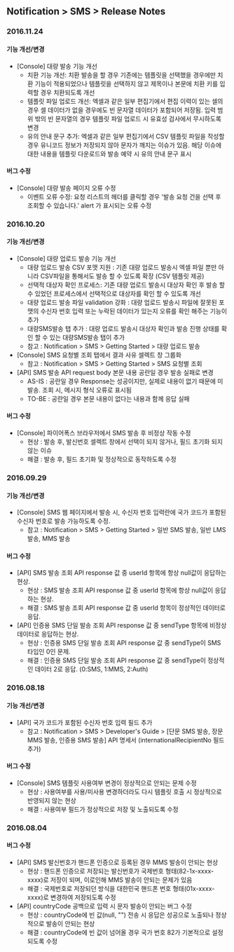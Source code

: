 ## Notification > SMS > Release Notes

### 2016.11.24
#### 기능 개선/변경
* [Console] 대량 발송 기능 개선 
    * 치환 기능 개선: 치환 발송을 할 경우 기존에는 템플릿을 선택했을 경우에만 치환 기능이 적용되었으나 템플릿을 선택하지 않고 제목이나 본문에 치환 키를 입력할 경우 치환되도록 개선 
    * 템플릿 파일 업로드 개선: 엑셀과 같은 일부 편집기에서 편집 이력이 있는 셀의 경우 셀 데이터가 없을 경우에도 빈 문자열 데이터가 포함되어 저장됨. 입력 범위 밖의 빈 문자열의 경우 템플릿 파일 업로드 시 유효성 검사에서 무시하도록 변경
    * 유의 안내 문구 추가: 엑셀과 같은 일부 편집기에서 CSV 템플릿 파일을 작성할 경우 유니코드 정보가 저장되지 않아 문자가 깨지는 이슈가 있음. 해당 이슈에 대한 내용을 템플릿 다운로드와 발송 예약 시 유의 안내 문구 표시

#### 버그 수정
* [Console] 대량 발송 페이지 오류 수정 
    * 이벤트 오류 수정: 요청 리스트의 헤더를 클릭할 경우 '발송 요청 건을 선택 후 조회할 수 있습니다.' alert 가 표시되는 오류 수정 

### 2016.10.20
#### 기능 개선/변경
* [Console] 대량 업로드 발송 기능 개선
    * 대량 업로드 발송 CSV 포맷 지원 : 기존 대량 업로드 발송시 엑셀 파일 뿐만 아니라 CSV파일을 통해서도 발송 할 수 있도록 확장 (CSV 템플릿 제공)
    * 선택적 대상자 확인 프로세스: 기존 대량 업로드 발송시 대상자 확인 후 발송 할 수 있었던 프로세스에서 선택적으로 대상자를 확인 할 수 있도록 개선
    * 대량 업로드 발송 파일 validation 강화 : 대량 업로드 발송시 파일에 잘못된 포맷의 수신자 번호 입력 또는 누락된 데이터가 있는지 오류를 확인 해주는 기능이 추가
    * 대량SMS발송 탭 추가 : 대량 업로드 발송시 대상자 확인과 발송 진행 상태를 확인 할 수 있는 대량SMS발송 탭이 추가
    * 참고 : Notification > SMS > Getting Started > 대량 업로드 발송
* [Console] SMS 요청별 조회 탭에서 결과 사유 셀렉트 창 그룹화
    * 참고 : Notification > SMS > Getting Started > SMS 요청별 조회
* [API] SMS 발송 API request body 본문 내용 공란일 경우 발송 실패로 변경
    * AS-IS : 공란일 경우 Response는 성공이지만, 실제로 내용이 없기 때문에 미발송. 조회 시, 메시지 형식 오류로 표시됨
    * TO-BE : 공란일 경우 본문 내용이 없다는 내용과 함께 응답 실패

#### 버그 수정
* [Console] 파이어폭스 브라우저에서 SMS 발송 후 비정상 작동 수정
    * 현상 : 발송 후, 발신번호 셀렉트 창에서 선택이 되지 않거나, 필드 초기화 되지 않는 이슈
    * 해결 : 발송 후, 필드 초기화 및 정상적으로 동작하도록 수정

### 2016.09.29
#### 기능 개선/변경
* [Console] SMS 웹 페이지에서 발송 시, 수신자 번호 입력란에 국가 코드가 포함된 수신자 번호로 발송 가능하도록 수정.
    * 참고 : Notification > SMS > Getting Started > 일반 SMS 발송, 일반 LMS 발송, MMS 발송

#### 버그 수정
* [API] SMS 발송 조회 API response 값 중 userId 항목에 항상 null값이 응답하는 현상.
    * 현상 : SMS 발송 조회 API response 값 중 userId 항목에 항상 null값이 응답하는 현상.
    * 해결 : SMS 발송 조회 API response 값 중 userId 항목이 정상적인 데이터로 응답.
* [API] 인증용 SMS 단일 발송 조회 API response 값 중 sendType 항목에 비정상 데이터로 응답하는 현상.
    * 현상 : 인증용 SMS 단일 발송 조회 API response 값 중 sendType이 SMS 타입인 0인 문제.
    * 해결 : 인증용 SMS 단일 발송 조회 API response 값 중 sendType이 정상적인 데이터 2로 응답. (0:SMS, 1:MMS, 2:Auth)

### 2016.08.18
#### 기능 개선/변경
* [API] 국가 코드가 포함된 수신자 번호 입력 필드 추가
    * 참고 : Notification > SMS > Developer's Guide > [단문 SMS 발송, 장문 MMS 발송, 인증용 SMS 발송] API 명세서 (internationalRecipientNo 필드 추가)

#### 버그 수정
* [Console] SMS 템플릿 사용여부 변경이 정상적으로 안되는 문제 수정
    * 현상 : 사용여부를 사용/미사용 변경하더라도 다시 템플릿 호출 시 정상적으로 반영되지 않는 현상
    * 해결 : 사용여부 필드가 정상적으로 저장 및 노출되도록 수정

### 2016.08.04
#### 버그 수정
* [API] SMS 발신번호가 핸드폰 인증으로 등록된 경우 MMS 발송이 안되는 현상
    * 현상 : 핸드폰 인증으로 저장되는 발신번호가 국제번호 형태(82-1x-xxxx-xxxx)로 저장이 되며, 이로인해 MMS 발송이 안되는 문제가 있음
    * 해결 : 국제번호로 저장되던 방식을 대한민국 핸드폰 번호 형태(01x-xxxx-xxxx)로 변경하여 저장되도록 수정
* [API] countryCode 공백으로 입력 시 문자 발송이 안되는 버그 수정
    * 현상 : countryCode에 빈 값(null, "") 전송 시 응답은 성공으로 노출되나 정상적으로 발송이 안되는 현상
    * 해결 : countryCode에 빈 값이 넘어올 경우 국가 번호 82가 기본적으로 설정되도록 수정
